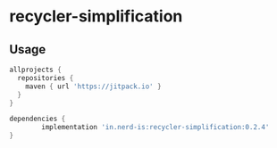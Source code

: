 # recycler-simplification

## Usage

```groovy
allprojects {
  repositories {
    maven { url 'https://jitpack.io' }
  }
}

dependencies {
        implementation 'in.nerd-is:recycler-simplification:0.2.4'
}
```
